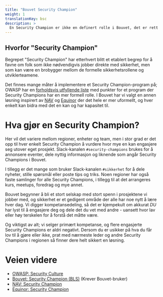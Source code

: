 ```yaml
---
title: "Bouvet Security Champion"
weight: 1
translationKey: bsc
description: >
  En Security Champion er ikke en definert rolle i Bouvet, det er rett og slett en person som engasjerer seg for sikkerhet og som bidrar til å sette fokus på sikkerhet i leveransene våre. Alle kan bli en Security Champion - om du vil får du lov!
---
```


## Hvorfor "Security Champion"
Begrepet "Security Champion" har etterhvert blitt et etablert begrep for å favne om folk som ikke nødvendigvis jobber direkte med sikkerhet, men som kan være en brobygger mellom de formelle sikkerhetsrollene og utviklerteamene. 

Det finnes mange måter å implementere et Security Champion-program på; OWASP har en [forholdsvis utfyllende liste](https://owasp.org/www-project-security-culture/stable/4-Security_Champions/) med punkter for et program der Security Champions har en mer formell rolle. I Bouvet har vi valgt en annen løsning inspirert av [NAV](https://sikkerhet.nav.no/docs/bli-security-champion/) og [Equinor](https://equinor.github.io/appsec/security-champion/) der det hele er mer uformellt, og hver enkelt kan bidra med det en kan og har kapasitet til. 

# Hva gjør en Security Champion?
Her vil det variere mellom regioner, enheter og team, men i stor grad er det opp til hver enkelt Security Champion å vurdere hvor mye en kan engasjere seg utover eget prosjekt. Slack-kanalen ```#security-champions``` brukes for å annonsere eventer, dele nyttig informasjon og liknende som angår Security Champions i Bouvet.  

I tillegg er det mange som bruker Slack-kanalen ```#sikkerhet``` for å dele nyheter, stille spørsmål eller poste tips og triks. Noen regioner har også faste samlinger for alle Security Champions, i tillegg til at det arrangeres kurs, meetups, foredrag og mye annet. 

Bouvet begynner å bli et stort selskap med stort spenn i prosjektene vi jobber med, og sikkerhet er et gedigent område der alle har noe nytt å lære hver dag. Vi digger kompetansedeling, så det er kjempekult om akkurat _DU_ har lyst til å engasjere deg og dele det du vet med andre - uansett hvor lav eller høy terskelen for å forstå det måtte være.

Og viktigst av alt; vi selger primært kompetanse, og flere engasjerte Security Champions er aldri negativt. Dersom du er usikker på hva du får lov til å gjøre eller ikke, prat med nærmeste leder og andre Security Champions i regionen så finner dere helt sikkert en løsning.

# Veien videre
* [OWASP: Security Culture](https://owasp.org/www-project-security-culture/stable/4-Security_Champions/)
* [Bouvet: Security Champion (BLS)](https://wiki.bouvet.no/display/BLS/Security+Champion) (Krever Bouvet-bruker)
* [NAV: Security Champion](https://sikkerhet.nav.no/docs/bli-security-champion/)
* [Equinor: Security Champion](https://equinor.github.io/appsec/security-champion/)

